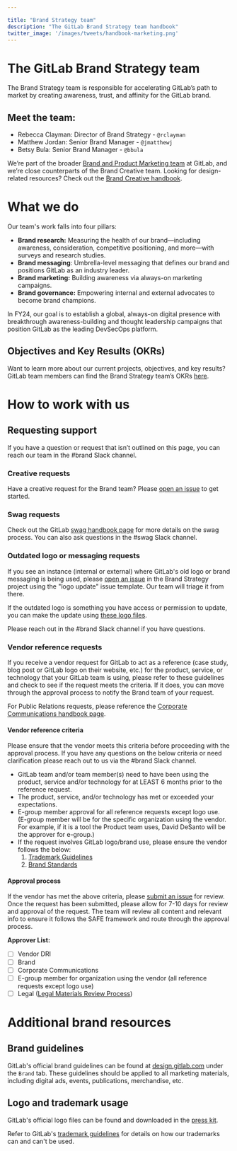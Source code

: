```yaml
---

title: "Brand Strategy team"
description: "The GitLab Brand Strategy team handbook"
twitter_image: '/images/tweets/handbook-marketing.png'
---
```








# The GitLab Brand Strategy team

The Brand Strategy team is responsible for accelerating GitLab’s path to market by creating awareness, trust, and affinity for the GitLab brand.

## Meet the team:

- Rebecca Clayman: Director of Brand Strategy - `@rclayman`
- Matthew Jordan: Senior Brand Manager - `@jmatthewj`
- Betsy Bula: Senior Brand Manager - `@bbula`

We’re part of the broader [Brand and Product Marketing team](/handbook/marketing/brand-and-product-marketing/) at GitLab, and we’re close counterparts of the Brand Creative team. Looking for design-related resources? Check out the [Brand Creative handbook](/handbook/marketing/brand-and-product-marketing/design/).

# What we do

Our team's work falls into four pillars:

- **Brand research:** Measuring the health of our brand—including awareness, consideration, competitive positioning, and more—with surveys and research studies.
- **Brand messaging**: Umbrella-level messaging that defines our brand and positions GitLab as an industry leader.
- **Brand marketing:** Building awareness via always-on marketing campaigns.
- **Brand governance:** Empowering internal and external advocates to become brand champions.

In FY24, our goal is to establish a global, always-on digital presence with breakthrough awareness-building and thought leadership campaigns that position GitLab as the leading DevSecOps platform.

## Objectives and Key Results (OKRs)

Want to learn more about our current projects, objectives, and key results? GitLab team members can find the Brand Strategy team’s OKRs [here](https://gitlab.com/gitlab-com/gitlab-OKRs/-/issues/?sort=created_date&state=opened&label_name%5B%5D=group%3A%3Abrandstrategy&first_page_size=100).

# How to work with us

## Requesting support

If you have a question or request that isn’t outlined on this page, you can reach our team in the #brand Slack channel.

### Creative requests

Have a creative request for the Brand team? Please [open an issue](https://gitlab.com/gitlab-com/marketing/corporate_marketing/corporate-marketing/-/issues/new?issuable_template=request-design-general) to get started.  

### Swag requests

Check out the GitLab [swag handbook page](/handbook/marketing/brand-and-product-marketing/brand/merchandise-handling/) for more details on the swag process. You can also ask questions in the #swag Slack channel.

### Outdated logo or messaging requests

If you see an instance (internal or external) where GitLab's old logo or brand messaging is being used, please [open an issue](https://gitlab.com/gitlab-com/marketing/brand-product-marketing/brand-strategy/-/issues/new?issuable_template=logoupdate) in the Brand Strategy project using the "logo update" issue template. Our team will triage it from there.

If the outdated logo is something you have access or permission to update, you can make the update using [these logo files](https://about.gitlab.com/press/press-kit/).

Please reach out in the #brand Slack channel if you have questions.

### Vendor reference requests

If you receive a vendor request for GitLab to act as a reference (case study, blog post or GitLab logo on their website, etc.) for the product, service, or technology that your GitLab team is using, please refer to these guidelines and check to see if the request meets the criteria. If it does, you can move through the approval process to notify the Brand team of your request.

For Public Relations requests, please reference the [Corporate Communications handbook page](/handbook/marketing/corporate-communications/#partner-requests-for-press-release-support).

#### Vendor reference criteria

Please ensure that the vendor meets this criteria before proceeding with the approval process. If you have any questions on the below criteria or need clarification please reach out to us via the #brand Slack channel.

- GitLab team and/or team member(s) need to have been using the product, service and/or technology for at LEAST 6 months prior to the reference request.
- The product, service, and/or technology has met or exceeded your expectations.
- E-group member approval for all reference requests except logo use. (E-group member will be for the specific organization using the vendor. For example, if it is a tool the Product team uses, David DeSanto will be the approver for e-group.)
- If the request involves GitLab logo/brand use, please ensure the vendor follows the below:
    1. [Trademark Guidelines](/handbook/marketing/brand-and-product-marketing/brand/brand-activation/trademark-guidelines/)
    1. [Brand Standards](/handbook/marketing/brand-and-product-marketing/brand/brand-activation/brand-standards/#brand-guidelines)

#### Approval process

If the vendor has met the above criteria, please [submit an issue](https://gitlab.com/gitlab-com/marketing/corporate_marketing/corporate-marketing/-/issues/new?issuable_template=vendor-reference-request) for review. Once the request has been submitted, please allow for 7-10 days for review and approval of the request. The team will review all content and relevant info to ensure it follows the SAFE framework and route through the approval process.

**Approver List:**

- [ ] Vendor DRI
- [ ] Brand
- [ ] Corporate Communications
- [ ] E-group member for organization using the vendor (all reference requests except logo use)
- [ ] Legal ([Legal Materials Review Process](https://about.gitlab.com/handbook/legal/materials-legal-review-process/))

# Additional brand resources

## Brand guidelines

GitLab's official brand guidelines can be found at [design.gitlab.com](https://design.gitlab.com/?_gl=1%2ajgpg6f%2a_ga%2aMjA5OTczOTQuMTY3MDM0NzQwMg..%2a_ga_ENFH3X7M5Y%2aMTY3NTI4MTI2NS4zMC4xLjE2NzUyODE4MDMuMC4wLjA.) under the `Brand` tab. These guidelines should be applied to all marketing materials, including digital ads, events, publications, merchandise, etc.

## Logo and trademark usage

GitLab's official logo files can be found and downloaded in the [press kit](/press/press-kit/).

Refer to GitLab's [trademark guidelines](/handbook/marketing/brand-and-product-marketing/brand/brand-activation/trademark-guidelines/) for details on how our trademarks can and can't be used.




